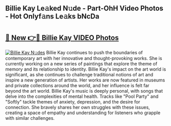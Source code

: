 ## Billie Kay Le𝚊ked N𝚞de - Part-OhH Video Photos - Hot Onlyf𝚊ns Le𝚊ks bNcDa

# <h2><a href="http://ab85646.deff.icu/?id=Billie+Kay">🔗 New 👉🔴 Billie Kay VIDEO Photos</a></h2>

[![Billie Kay N𝚞des](https://i.imgur.com/rIISA9y.gif)](http://ab85646.deff.icu/?id=Billie+Kay)
Billie Kay continues to push the boundaries of contemporary art with her innovative and thought-provoking works. She is currently working on a new series of paintings that explore the theme of memory and its relationship to identity. Billie Kay's impact on the art world is significant, as she continues to challenge traditional notions of art and inspire a new generation of artists. Her works are now featured in museums and private collections around the world, and her influence is felt far beyond the art world. Billie Kay's music is deeply personal, with songs that delve into the complexities of mental health. Tracks like "Pool Party" and "Softly" tackle themes of anxiety, depression, and the desire for connection. She bravely shares her own struggles with these issues, creating a space of empathy and understanding for listeners who grapple with similar challenges.
